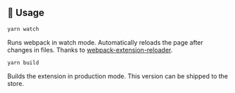 ## 🚀 Usage

```sh
yarn watch
```

Runs webpack in watch mode. Automatically reloads the page after changes in files. Thanks to [webpack-extension-reloader](https://github.com/rubenspgcavalcante/webpack-extension-reloader).

```sh
yarn build
```

Builds the extension in production mode. This version can be shipped to the store.
